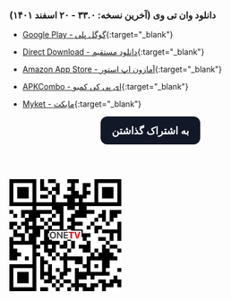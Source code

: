 <script>
function shareFunction() {
  if (navigator.share) {
    navigator.share({
        title: 'این برنامه را مشاهده کنید: "OneTV - ماهواره و تلویزیون"',
        text: 'شبکه های تلویزیونی فارسی، کردی (و بسیاری از زبان های دیگر) را به صورت زنده در برنامه "OneTV - ماهواره و تلویزیون" تماشا کنید. می توانید برنامه را از آدرس زیر دانلود کنید:',
        url: 'https://dev-onetv.github.io/download/index_fa',
      })
      .catch((error) => console.log('Error sharing', error));
  } else {
    var email = 'sample@gmail.com';
    var subject = 'Checkout "OneTV - Persian TV"';
    var emailBody = 'شبکه های تلویزیونی فارسی، کردی (و بسیاری از زبان های دیگر) را به صورت زنده در "OneTV - ماهواره و تلویزیون" تماشا کنید. می توانید برنامه را از آدرس زیر دانلود کنید: https://dev-onetv.github.io/download/index_fa';
    var isWebView = navigator.userAgent.indexOf("Android") != -1;
    if (! isWebView) {
<!--       document.location = "mailto:?subject="+subject+"&body="+emailBody; -->
    }
  }
}
</script>
<script src="https://cdnjs.cloudflare.com/ajax/libs/jquery/3.3.1/jquery.min.js"></script>

### **دانلود وان تی وی (آخرین نسخه: ۳۳.۰ - ۲۰ اسفند ۱۴۰۱)**
  
*   [Google Play - گوگل پلی](https://play.google.com/store/apps/details?id=com.kamal.androidtv){:target="_blank"}

*   [Direct Download - دانلود مستقیم](https://github.com/dev-onetv/dev-onetv.github.io/raw/main/releases/OneTV_Release_33_0.apk){:target="_blank"}

*   [Amazon App Store - آمازون اپ استور](https://www.amazon.com/developer-onetv-gmail-com-OneTV-Persian-TV/dp/B09T2L7GN1){:target="_blank"}

*   [APKCombo - ای پی کی کمبو](https://apkcombo.com/onetv-persian-tv/com.kamal.androidtv/){:target="_blank"}

*   [Myket - مایکت](https://myket.ir/app/com.kamal.androidtv){:target="_blank"}
  


<p align="center">  
  <button id='share-button' onclick="shareFunction()" style="background-color: #111827; border: 1px solid transparent; border-radius: .75rem; box-sizing: border-box; color: #FFFFFF; cursor: pointer; flex: 0 0 auto; font-family: 'Inter var',ui-sans-serif,system-ui,-apple-system,system-ui,'Segoe UI',Roboto,'Helvetica Neue',Arial,'Noto Sans',sans-serif,'Apple Color Emoji','Segoe UI Emoji','Segoe UI Symbol','Noto Color Emoji'; font-size: 1.125rem; font-weight: 600; line-height: 1.5rem; padding: .75rem 1.2rem; text-align: center; text-decoration: none #6B7280 solid; text-decoration-thickness: auto; transition-duration: .2s; transition-property: background-color,border-color,color,fill,stroke; transition-timing-function: cubic-bezier(.4, 0, 0.2, 1); user-select: none; -webkit-user-select: none; touch-action: manipulation; width: auto;">به اشتراک گذاشتن</button>
  
  <br/><br/>
  
  <img src="https://github.com/dev-onetv/dev-onetv.github.io/raw/main/images/webpage_qr_code.png" alt="کد کیو آر برای اسکن" style="width:200px;" onclick="shareFunction()"/>
</p>

